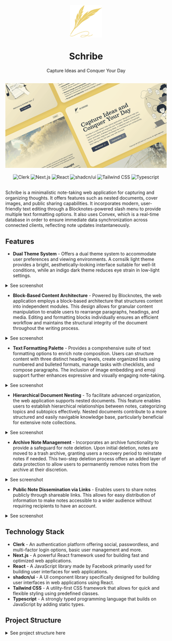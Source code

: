 <!-- markdownlint-disable MD033 -->
<!-- markdownlint-disable MD041 -->
<div align="center">
  <img src="public/icon.svg" alt="Schribe Logo" width="100" height="100" />
  <h1 align="center">Schribe</h1>
  <p align="center">Capture Ideas and Conquer Your Day</p>
</div>

<div align="center">
  <br />
  <img src="public/website-preview.png" alt="Schribe Demo" />
  <br /><br />
  <div>
    <img
      alt="Clerk"
      src="https://img.shields.io/badge/Clerk-%236C47FF?style=flat&logo=clerk"
    />
    <img
      alt="Next.js"
      src="https://img.shields.io/badge/Next.js-%23000000?logo=nextdotjs&logoColor=white"
    />
    <img
      alt="React"
      src="https://img.shields.io/badge/React-%230088CC?logo=react&logoColor=white"
    />
    <img
      alt="shadcn/ui"
      src="https://img.shields.io/badge/shadcn%2Fui-%23000000?logo=shadcnui&logoColor=white"
    />
    <img
      alt="Tailwind CSS"
      src="https://img.shields.io/badge/Tailwind%20CSS-%2306B6D4?logo=tailwindcss&logoColor=white"
    />
    <img
      alt="Typescript"
      src="https://img.shields.io/badge/Typescript-%233178C6?logo=typescript&logoColor=white"
    />
  </div>
</div>
<br />

Schribe is a minimalistic note-taking web application for capturing and organizing thoughts. It offers features such as nested documents, cover images, and public sharing capabilities. It incorporates modern, user-friendly text editing through a Blocknotes-powered slash menu to provide multiple text formatting options. It also uses Convex, which is a real-time database in order to ensure immediate data synchronization across connected clients, reflecting note updates instantaneously.

## Features

- **Dual Theme System** - Offers a dual theme system to accommodate user preferences and viewing environments. A cornsilk light theme provides a bright, aesthetically-looking interface suitable for well-lit conditions, while an indigo dark theme reduces eye strain in low-light settings.

<details>
  <summary>See screenshot</summary><br>
<img src="https://i.imgur.com/6h8ziFe.png" alt="Schribe Light Theme" />
<img src="https://i.imgur.com/yrDa7p7.png" alt="Schribe Dark Theme" />
</details>

- **Block-Based Content Architecture** - Powered by Blocknotes, the web application employs a block-based architecture that structures content into independent modules. This design allows for granular content manipulation to enable users to rearrange paragraphs, headings, and media. Editing and formatting blocks individually ensures an efficient workflow and maintains the structural integrity of the document throughout the writing process.

<details>
  <summary>See screenshot</summary><br>
<img src="https://i.imgur.com/d4AvxH3.png" alt="Schribe Block-Based Content Architecture" />
</details>

- **Text Formatting Palette** - Provides a comprehensive suite of text formatting options to enrich note composition. Users can structure content with three distinct heading levels, create organized lists using numbered and bulleted formats, manage tasks with checklists, and compose paragraphs. The inclusion of image embedding and emoji support further enhances expressive and visually engaging note-taking.

<details>
  <summary>See screenshot</summary><br>
<img src="https://i.imgur.com/eFkp9Rp.png" alt="Schribe Text Formatting Palette" />
</details>

- **Hierarchical Document Nesting** - To facilitate advanced organization, the web application supports nested documents. This feature enables users to establish hierarchical relationships between notes, categorizing topics and subtopics effectively. Nested documents contribute to a more structured and easily navigable knowledge base, particularly beneficial for extensive note collections.

<details>
  <summary>See screenshot</summary><br>
<img src="https://i.imgur.com/FVuacQf.png" alt="Schribe Hierarchical Document Nesting" />
</details>

- **Archive Note Management** - Incorporates an archive functionality to provide a safeguard for note deletion. Upon initial deletion, notes are moved to a trash archive, granting users a recovery period to reinstate notes if needed. This two-step deletion process offers an added layer of data protection to allow users to permanently remove notes from the archive at their discretion.

<details>
  <summary>See screenshot</summary><br>
<img src="https://i.imgur.com/cwr400L.png" alt="Schribe Archive Note Management" />
</details>

- **Public Note Dissemination via Links** - Enables users to share notes publicly through shareable links. This allows for easy distribution of information to make notes accessible to a wider audience without requiring recipients to have an account.

<details>
  <summary>See screenshot</summary><br>
<img src="https://i.imgur.com/JTjbBE4.png" alt="Schribe Public Note Dissemination" />
</details>

## Technology Stack

- **Clerk** - An authentication platform offering social, passwordless, and multi-factor login options, basic user management and more.
- **Next.js** - A powerful React framework used for building fast and optimized web applications.
- **React** - A JavaScript library made by Facebook primarily used for building user interfaces for web applications.
- **shadcn/ui** - A UI component library specifically designed for building user interfaces in web applications using React.
- **Tailwind CSS** - A utility-first CSS framework that allows for quick and flexible styling using predefined classes.
- **Typescript** - A strongly typed programming language that builds on JavaScript by adding static types.

## Project Structure

<details>
  <summary>See project structure here</summary>

```plaintext
└── 📁.vscode
    └── settings.json
└── 📁app
    └── 📁(landing-page)
        └── 📁_components
            └── discover.tsx
            └── example.tsx
            └── features.tsx
            └── footer.tsx
            └── header.tsx
            └── hero.tsx
            └── logo.tsx
            └── navigation-bar.tsx
        └── layout.tsx
        └── page.tsx
    └── 📁(main)
        └── 📁_components
            └── banner.tsx
            └── document-list.tsx
            └── item.tsx
            └── menu.tsx
            └── navigation-bar.tsx
            └── navigation.tsx
            └── publish.tsx
            └── title.tsx
            └── trash.tsx
            └── user-item.tsx
        └── 📁(routes)
            └── 📁documents
                └── 📁[documentId]
                    └── layout.tsx
                    └── page.tsx
                └── page.tsx
        └── layout.tsx
    └── 📁(public)
        └── 📁(routes)
            └── 📁preview
                └── 📁[documentId]
                    └── layout.tsx
                    └── page.tsx
        └── layout.tsx
    └── 📁api
        └── 📁edgestore
            └── 📁[...edgestore]
                └── route.ts
    └── 📁fonts
        └── GeistMonoVF.woff
        └── GeistVF.woff
    └── error.tsx
    └── globals.css
    └── layout.tsx
└── 📁components
    └── 📁modals
        └── confirm-delete.tsx
        └── confirm-restore.tsx
        └── cover-image-modal.tsx
        └── settings-modal.tsx
    └── 📁ui
        └── alert-dialog.tsx
        └── avatar.tsx
        └── button.tsx
        └── command.tsx
        └── dialog.tsx
        └── dropdown-menu.tsx
        └── input.tsx
        └── label.tsx
        └── popover.tsx
         └── skeleton.tsx
      └── sonner.tsx
    └── convex-provider.tsx
    └── cover.tsx
    └── editor.module.css
    └── editor.tsx
    └── emoji-picker.module.css
    └── emoji-picker.tsx
    └── modal-provider.tsx
    └── mode-toggle.tsx
    └── search-command.tsx
    └── single-image-dropdown.tsx
    └── theme-provider.tsx
    └── toolbar.tsx
    └── word-counter.tsx
└── 📁convex
    └── 📁_generated
        └── api.d.ts
        └── api.js
        └── dataModel.d.ts
        └── server.d.ts
        └── server.js
    └── auth.config.ts
    └── documents.ts
    └── schema.ts
└── 📁hooks
    └── use-cover-image.tsx
    └── use-origin.tsx
    └── use-search.tsx
    └── use-settings.tsx
└── 📁lib
    └── edgestore.ts
    └── utils.ts
└── 📁public
└── .eslintrc.json
└── .gitignore
└── components.json
└── LICENSE
└── next.config.mjs
└── package-lock.json
└── package.json
└── postcss.config.mjs
└── prettier.config.js
└── README.md
└── tailwind.config.ts
└── tsconfig.json
```

</details>
